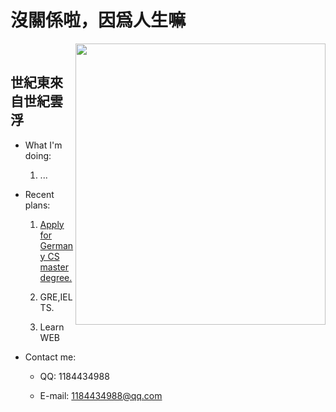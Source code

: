 # 沒關係啦，因爲人生嘛

<img src="https://s2.loli.net/2022/10/23/8oMyzf2rtm7XkqF.jpg" width="400" height="450" align="right"/><br/>

## 世紀東來自世紀雲浮

- What I'm doing:

  1. ...

- Recent plans:

  1. [Apply for Germany CS master degree.](https://github.com/eraDong/RandomThings/tree/main/Postgraduation/theChoicesOfSchool)
  
  2. GRE,IELTS.
  
  3. Learn WEB

- Contact me:

  - QQ: 1184434988
  
  - E-mail: 1184434988@qq.com

